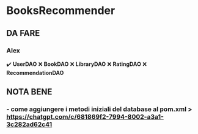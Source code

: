# BooksRecommender

## DA FARE
### Alex
:heavy_check_mark: **UserDAO**
:x: **BookDAO**
:x: **LibraryDAO**
:x: **RatingDAO**
:x: **RecommendationDAO**


## NOTA BENE
### - come aggiungere i metodi iniziali del database al pom.xml > https://chatgpt.com/c/681869f2-7994-8002-a3a1-3c282ad62c41